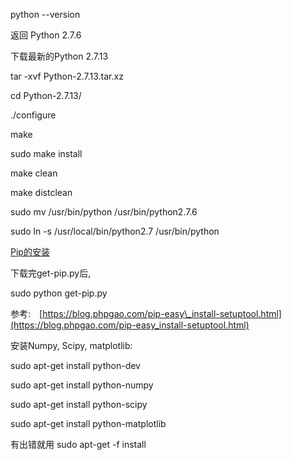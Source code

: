 python --version

返回 Python 2.7.6

下载最新的Python 2.7.13

tar -xvf Python-2.7.13.tar.xz

cd Python-2.7.13/

./configure

make

sudo make install

make clean

make distclean

sudo mv /usr/bin/python /usr/bin/python2.7.6

sudo ln -s /usr/local/bin/python2.7 /usr/bin/python

[Pip的安装](http://pip.readthedocs.io/en/latest/installing/)

下载完get-pip.py后,

sudo python get-pip.py

参考:　[https://blog.phpgao.com/pip-easy\_install-setuptool.html](https://blog.phpgao.com/pip-easy_install-setuptool.html)



安装Numpy, Scipy, matplotlib:

sudo apt-get install python-dev

sudo apt-get install python-numpy

sudo apt-get install python-scipy

sudo apt-get install python-matplotlib

有出错就用 sudo apt-get -f install 

